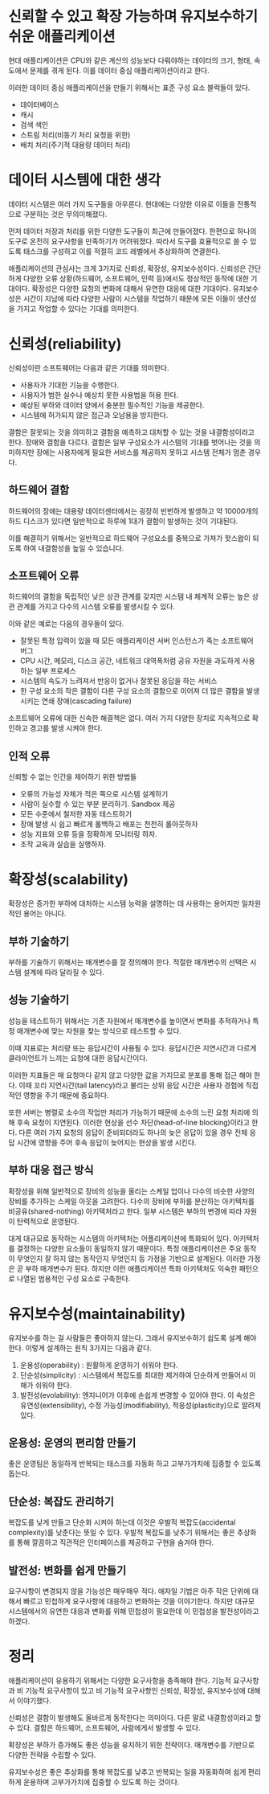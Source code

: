 # 신뢰할 수 있고 확장 가능하며 유지보수하기 쉬운 애플리케이션

현대 애플리케이션은 CPU와 같은 계산의 성능보다 다뤄야하는 데이터의 크기, 형태, 속도에서 문제를 겪게 된다. 이를 데이터 중심 애플리케이션이라고 한다.

이러한 데이터 중심 애플리케이션을 만들기 위해서는 표준 구성 요소 블럭들이 있다.

- 데이터베이스
- 캐시
- 검색 색인
- 스트림 처리(비동기 처리 요청을 위한)
- 배치 처리(주기적 대용량 데이터 처리)

# 데이터 시스템에 대한 생각

데이터 시스템은 여러 가지 도구들을 아우른다.  현대에는 다양한 이유로 이들을 전통적으로 구분하는 것은 무의미해졌다.

먼저 데이터 저장과 처리를 위한 다양한 도구들이 최근에 만들어졌다. 한편으로 하나의 도구로 온전히 요구사항을 만족하기가 어려워졌다. 따라서 도구를 효율적으로 쓸 수 있도록 태스크를 구성하고 이를 적절히 코드 레벨에서 추상화하여 연결한다.

애플리케이션의 관심사는 크게 3가지로 신뢰성, 확장성, 유지보수성이다. 신뢰성은 간단하게 다양한 오류 상황(하드웨어, 소프트웨어, 인력 등)에서도 정상적인 동작에 대한 기대이다. 확장성은 다양한 요청의 변화에 대해서 유연한 대응에 대한 기대이다. 유지보수성은 시간이 지남에 따라 다양한 사람이 시스템을 작업하기 때문에 모든 이들이 생산성을 가지고 작업할 수 있다는 기대를 의미한다.

# 신뢰성(reliability)

신뢰성이란 소프트웨어는 다음과 같은 기대를 의미한다.

- 사용자가 기대한 기능을 수행한다.
- 사용자가 범한 실수나 예상치 못한 사용법을 허용 한다.
- 예상된 부하와 데이터  양에서 충분한 필수적인 기능을 제공한다.
- 시스템에 허가되지 않은 접근과 오남용을 방지한다.

결함은 잘못되는 것을 의미하고 결함을 예측하고 대처할 수 있는 것을 내결함성이라고 한다. 장애와 결함을 다르다. 결함은 일부 구성요소가 시스템의 기대를 벗어나는 것을 의미하지만 장애는 사용자에게 필요한 서비스를 제공하지 못하고 시스템 전체가 멈춘 경우다.

## 하드웨어 결함

하드웨어의 장애는 대용량 데이터센터에서는 굉장히 빈번하게 발생하고 약 10000개의 하드 디스크가 있다면 일반적으로 하루에 1대가 결함이 발생하는 것이 기대된다.

이를 해결하기 위해서는 일반적으로 하드웨어 구성요소를 중복으로 가져가 핫스왑이 되도록 하여 내결함성을 높일 수 있습니다.

## 소프트웨어 오류

하드웨어의 결함을 독립적인 낮은 상관 관계를 갖지만 시스템 내 체계적 오류는 높은 상관 관계를 가지고 다수의 시스템 오류를 발생시킬 수 있다.

이와 같은 예로는 다음의 경우들이 있다.

- 잘못된 특정 입력이 있을 때 모든 애플리케이션 서버 인스턴스가 죽는 소프트웨어 버그
- CPU 시간, 메모리, 디스크 공간, 네트워크 대역폭처럼 공유 자원을 과도하게 사용하는 일부 프로세스
- 시스템의 속도가 느려져서 반응이 없거나 잘못된 응답을 하는 서비스
- 한 구성 요소의 작은 결함이 다른 구성 요소의 결함으로 이어져 더 많은 결함을 발생 시키는 연쇄 장애(cascading failure)

소프트웨어 오류에 대한 신속한 해결책은 없다. 여러 가지 다양한 장치로 지속적으로 확인하고 경고를 발생 시켜야 한다.

## 인적 오류

신뢰할 수 없는 인간을 제어하기 위한 방법들

- 오류의 가능성 자체가 적은 쪽으로 시스템 설계하기
- 사람이 실수할 수 있는 부분 분리하기.  Sandbox 제공
- 모든 수준에서 철저한 자동 테스트하기
- 장애 발생 시 쉽고 빠르게 롤백하고 배포는 천천히 롤아웃하자
- 성능 지표와 오류 등을 정확하게 모니터링 하자.
- 조작 교육과 실습을 실행하자.

# 확장성(scalability)

확장성은 증가한 부하에 대처하는 시스템 능력을 설명하는 데 사용하는 용어지만 일차원적인 용어는 아니다.

## 부하 기술하기

부하를 기술하기 위해서는 매개변수를 잘 정의해야 한다. 적절한 매개변수의 선택은 시스템 설계에 따라 달라질 수 있다.

## 성능 기술하기

성능을 테스트하기 위해서는 기존 자원에서 매개변수를 높이면서 변화를 추적하거나 특정 매개변수에 맞는 자원을 찾는 방식으로 테스트할 수 있다.

이때 지표로는 처리량 또는 응답시간이 사용될 수 있다. 응답시간은 지연시간과 다르게 클라이언트가 느끼는 요청에 대한 응답시간이다.

이러한 지표들은 매 요청마다 같지 않고 다양한 값을 가지므로 분포를 통해 접근 해야 한다. 이때 꼬리 지연시간(tail latency)라고 불리는 상위 응답 시간은 사용자 경험에 직접적인 영향을 주기 때문에 중요하다.

또한 서버는 병렬로 소수의 작업만 처리가 가능하기 때문에 소수의 느린 요청 처리에 의해 후속 요청이 지연된다. 이러한 현상을 선수 차단(head-of-line blocking)이라고 한다. 다른 여러 가지 요청의 응답이 준비되더라도 하나의 늦은 응답이 있을 경우 전체 응답 시간에 영향을 주어 후속 응답이 늦어지는 현상을 발생 시킨다.

## 부하 대응 접근 방식

확장성을 위해 일반적으로 장비의 성능을 올리는 스케일 업이나 다수의 비슷한 사양의 장비를 추가하는 스케일 아웃을 고려한다. 다수의 장비에 부하를 분산하는 아키텍처를 비공유(shared-nothing) 아키텍처라고 한다. 일부 시스템은 부하의 변경에 따라 자원이 탄력적으로 운영된다.

대게 대규모로 동작하는 시스템의 아키텍처는 어플리케이션에 특화되어 있다. 아키텍처를 결정하는 다양한 요소들이 동일하지 않기 때문이다. 특정 애플리케이션은 주요 동작이 무엇인지 잘 하지 않는 동작인지 무엇인지 등 가정을 기반으로 설계된다. 이러한 가정은 곧 부하 매개변수가 된다. 하지만 이런 애플리케이션 특화 아키텍처도 익숙한 패턴으로 나열된 범용적인 구성 요소로 구축한다.

# 유지보수성(maintainability)

유지보수를 하는 걸 사람들은 좋아하지 않는다. 그래서 유지보수하기 쉽도록 설계 해야 한다.  이렇게 설계하는 원칙 3가지는 다음과 같다.

1. 운용성(operability) : 원활하게 운영하기 쉬워야 한다.
2. 단순성(simplicity) : 시스템에서 복잡도를 최대한 제거하여 단순하게 만들어서 이해가 쉬워야 한다.
3. 발전성(evolability): 엔지니어가 이후에 손쉽게 변경할 수 있어야 한다. 이 속성은 유연성(extensibility), 수정 가능성(modifiability), 적응성(plasticity)으로 알려져있다.

## 운용성: 운영의 편리함 만들기

좋은 운영팀은 동일하게 반복되는 태스크를 자동화 하고 고부가가치에 집중할 수 있도록 돕는다.

## 단순성: 복잡도 관리하기

복잡도를 낮게 만들고 단순화 시켜야 하는데 이것은 우발적 복잡도(accidental complexity)를 낮춘다는 뜻일 수 있다. 우발적 복잡도를 낮추기 위해서는 좋은 추상화를 통해 깔끔하고 직관적은 인터페이스를 제공하고 구현을 숨겨야 한다.

## 발전성: 변화를 쉽게 만들기

요구사항이 변경되지 않을 가능성은 매우매우 적다. 애자일 기법은 아주 작은 단위에 대해서 빠르고 민첩하게 요구사항에 대응하고 변화하는 것을 이야기한다. 하지만 대규모 시스템에서의 유연한 대응과 변화를 위해 민첩성이 필요한데 이 민첩성을 발전성이라고 하겠다.

# 정리

애플리케이션이 유용하기 위해서는 다양한 요구사항을 충족해야 한다. 기능적 요구사항과 비 기능적 요구사항이 있고 비 기능적 요구사항인 신뢰성, 확장성, 유지보수성에 대해서 이야기했다.

신뢰성은 결함이 발생해도 올바르게 동작한다는 의미이다. 다른 말로 내결함성이라고 할 수 있다. 결함은 하드웨어, 소프트웨어, 사람에게서 발생할 수 있다.

확장성은 부하가 증가해도 좋은 성능을 유지하기 위한 전략이다. 매개변수를 기반으로 다양한 전략을 수립할 수 있다.

유지보수성은 좋은 추상화를 통해 복잡도를 낮추고 반복되는 일을 자동화하여 쉽게 편리하게 운용하며 고부가가치에 집중할 수 있도록 하는 것이다.
